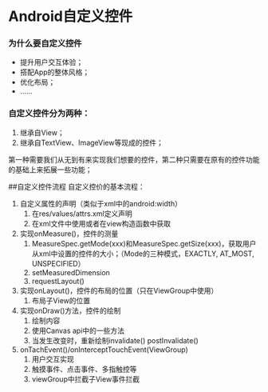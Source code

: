 # Android自定义控件

### 为什么要自定义控件
+ 提升用户交互体验；
+ 搭配App的整体风格；
+ 优化布局；
+ ......

### 自定义控件分为两种：
1. 继承自View；
2. 继承自TextView、ImageView等现成的控件；

第一种需要我们从无到有来实现我们想要的控件，第二种只需要在原有的控件功能的基础上来拓展一些功能；

##自定义控件流程
自定义控价的基本流程：
1. 自定义属性的声明（类似于xml中的android:width）
    1. 在res/values/attrs.xml定义声明
    2. 在xml文件中使用或者在view构造函数中获取
2. 实现onMeasure()，控件的测量
    1. MeasureSpec.getMode(xxx)和MeasureSpec.getSize(xxx)，获取用户从xml中设置的控件的大小；（Mode的三种模式，EXACTLY, AT_MOST, UNSPECIFIED）
    2. setMeasuredDimension
    3. requestLayout()
3. 实现onLayout()，控件的布局的位置（只在ViewGroup中使用）
    1. 布局子View的位置
4. 实现onDraw()方法，控件的绘制
    1. 绘制内容
    2. 使用Canvas api中的一些方法
    3. 当发生改变时，重新绘制invalidate() postInvalidate()
5. onTachEvent()/onInterceptTouchEvent(ViewGroup)
    1. 用户交互实现
    2. 触摸事件、点击事件、多指触控等
    3. viewGroup中拦截子View事件拦截

